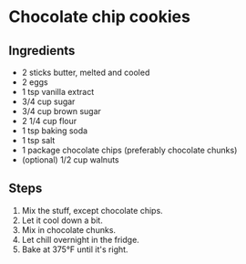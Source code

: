 # Chocolate chip cookies

## Ingredients

- 2 sticks butter, melted and cooled
- 2 eggs
- 1 tsp vanilla extract
- 3/4 cup sugar
- 3/4 cup brown sugar
- 2 1/4 cup flour
- 1 tsp baking soda
- 1 tsp salt
- 1 package chocolate chips (preferably chocolate chunks)
- (optional) 1/2 cup walnuts

## Steps
1. Mix the stuff, except chocolate chips.
2. Let it cool down a bit.
3. Mix in chocolate chunks.
4. Let chill overnight in the fridge.
5. Bake at 375°F until it's right.
